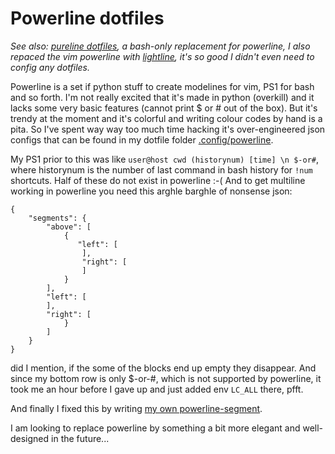 # Powerline dotfiles

*See also: [pureline dotfiles](pureline.html), a bash-only replacement for
powerline, I also repaced the vim powerline with
[lightline](https://github.com/itchyny/lightline.vim), it's so good I didn't
even need to config any dotfiles.*

Powerline is a set if python stuff to create modelines for vim, PS1 for bash
and so forth. I'm not really excited that it's made in python (overkill) and it
lacks some very basic features (cannot print $ or # out of the box). But it's
trendy at the moment and it's colorful and writing colour codes by hand is a
pita. So I've spent way way too much time hacking it's over-engineered json
configs that can be found in my dotfile folder
[.config/powerline](https://github.com/flammie/dotfiles/tree/master/config/powerline).

My PS1 prior to this was like `user@host cwd (historynum) [time] \n $-or#`,
where historynum is the number of last command in bash history for `!num`
shortcuts. Half of these do not exist in powerline :-( And to get multiline
working in powerline you need this arghle barghle of nonsense json:

```
{
	"segments": {
        "above": [
            {
               "left": [
                ],
                "right": [
                ]
            }
        ],
        "left": [
        ],
        "right": [
            }
        ]
	}
}
```

did I mention, if the some of the blocks end up empty they disappear. And since
my bottom row is only $-or-#, which is not supported by powerline, it took me an
hour before I gave up and just added env `LC_ALL` there, pfft.

And finally I fixed this by writing [my own
powerline-segment](//github.com/flammie/powerline-flammie/).

I am looking to replace powerline by something a bit more elegant and
well-designed in the future...
